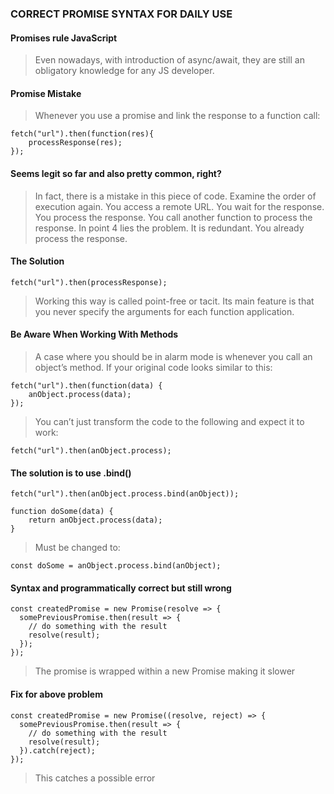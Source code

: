 ### CORRECT PROMISE SYNTAX FOR DAILY USE ###

#### Promises rule JavaScript ####
> Even nowadays, with introduction of async/await, they are still an obligatory knowledge for any JS developer.

#### Promise Mistake ####
> Whenever you use a promise and link the response to a function call:

```
fetch("url").then(function(res){
    processResponse(res);
});
```

#### Seems legit so far and also pretty common, right? ####
>In fact, there is a mistake in this piece of code. Examine the order of execution again.
>You access a remote URL.
>You wait for the response.
>You process the response.
>You call another function to process the response.
>In point 4 lies the problem. It is redundant. You already process the response.

#### The Solution ####
```
fetch("url").then(processResponse);
```
 > Working this way is called point-free or tacit. Its main feature is that you never specify the arguments for each function application.

 #### Be Aware When Working With Methods ####

 > A case where you should be in alarm mode is whenever you call an object’s method. If your original code looks similar to this:
 
```
fetch("url").then(function(data) {
    anObject.process(data);
});
```
> You can’t just transform the code to the following and expect it to work:
```
fetch("url").then(anObject.process);
```

#### The solution is to use .bind() ####
```
fetch("url").then(anObject.process.bind(anObject));
```
```
function doSome(data) {
    return anObject.process(data);
}
```
> Must be changed to:
```
const doSome = anObject.process.bind(anObject);
```

#### Syntax and programmatically correct but still wrong ####
```
const createdPromise = new Promise(resolve => {
  somePreviousPromise.then(result => {
    // do something with the result
    resolve(result);
  });
});
```

> The promise is wrapped within a new Promise making it slower

#### Fix for above problem #### 
```
const createdPromise = new Promise((resolve, reject) => {
  somePreviousPromise.then(result => {
    // do something with the result
    resolve(result);
  }).catch(reject);
});
```
> This catches a possible error

